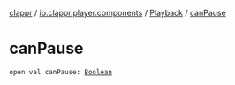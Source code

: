 [clappr](../../index.md) / [io.clappr.player.components](../index.md) / [Playback](index.md) / [canPause](.)

# canPause

`open val canPause: `[`Boolean`](https://kotlinlang.org/api/latest/jvm/stdlib/kotlin/-boolean/index.html)